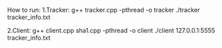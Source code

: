 How to run:
1.Tracker:
g++ tracker.cpp -pthread -o tracker
./tracker tracker_info.txt

2.Client:
g++ client.cpp sha1.cpp -pthread -o client
./client 127.0.0.1:5555 tracker_info.txt
